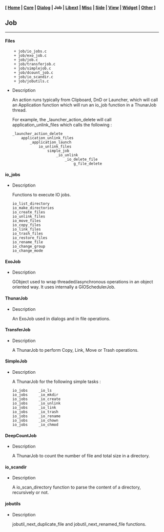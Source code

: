 **[ [Home](00-Home.html) | [Core](01-Core.html) | [Dialog](02-Dialog.html) | Job | [Libext](04-Libext.html) | [Misc](05-Misc.html) | [Side](06-Side.html) | [View](07-View.html) | [Widget](08-Widget.html) | [Other](99-Other.html) ]**

## Job

---

#### Files

```
    + job/io_jobs.c
    + job/exo_job.c
    + job/job.c
    + job/transferjob.c
    + job/simplejob.c
    + job/dcount_job.c
    + job/io_scandir.c
    + job/jobutils.c
```

* Description

    An action runs typically from Clipboard, DnD or Launcher, which will call
    an Application function which will run an io_job function in a ThunarJob
    thread.
    
    For example, the _launcher_action_delete will call
    application_unlink_files which calls the following :
    
    ```
    _launcher_action_delete
        application_unlink_files
            _application_launch
                io_unlink_files
                    simple_job
                        _io_unlink
                            _io_delete_file
                                g_file_delete
    ```


#### io_jobs

* Description

    Functions to execute IO jobs.

    ```
    io_list_directory
    io_make_directories
    io_create_files
    io_unlink_files
    io_move_files
    io_copy_files
    io_link_files
    io_trash_files
    io_restore_files
    io_rename_file
    io_change_group
    io_change_mode
    ```


#### ExoJob

* Description

    GObject used to wrap threaded/asynchronous operations in an object
    oriented way. It uses internally a GIOSchedulerJob.


#### ThunarJob

* Description

    An ExoJob used in dialogs and in file operations.


#### TransferJob

* Description

    A ThunarJob to perform Copy, Link, Move or Trash operations.


#### SimpleJob

* Description

    A ThunarJob for the following simple tasks :

    ```
    io_jobs     _io_ls
    io_jobs     _io_mkdir
    io_jobs     _io_create
    io_jobs     _io_unlink
    io_jobs     _io_link
    io_jobs     _io_trash
    io_jobs     _io_rename
    io_jobs     _io_chown
    io_jobs     _io_chmod
    ```


#### DeepCountJob

* Description

    A ThunarJob to count the number of file and total size in
    a directory.


#### io_scandir

* Description

    A io_scan_directory function to parse the content of a directory, recursively or not.


#### jobutils

* Description

    jobutil_next_duplicate_file and jobutil_next_renamed_file functions.



